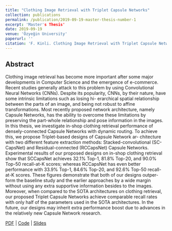 ```yaml
---
title: "Clothing Image Retrieval with Triplet Capsule Networks"
collection: publications
permalink: /publication/2019-09-19-master-thesis-number-1
excerpt: 'Master's Thesis'
date: 2019-09-19
venue: 'Özyeğin University'
paperurl: ''
citation: 'F. Kinli. Clothing Image Retrieval with Triplet Capsule Networks. (M.Sc. thesis, Özyeğin University, Istanbul, Turkey), 2019.'
---
```


## Abstract

Clothing image retrieval has become more important after some major developments in Computer Science and the emergence of e-commerce. Recent studies generally attack to this problem by using Convolutional Neural Networks (CNNs). Despite its popularity, CNNs, by their nature, have some intrinsic limitations such as losing hi- erarchical spatial relationship between the parts of an image, and being not robust to affine transformations. Most recently proposed network architecture, namely Capsule Networks, has the ability to overcome these limitations by preserving the part-whole relationship and pose information in the images. In this thesis, we investigate in-shop clothing retrieval performance of densely-connected Capsule Networks with dynamic routing. To achieve this, we propose Triplet-based designs of Capsule Network ar- chitecture with two different feature extraction methods: Stacked-convolutional (SC- CapsNet) and Residual-connected (RCCapsNet) Capsule Networks. Experimental results of our proposed designs on in-shop clothing retrieval show that SCCapsNet achieves 32.1% Top-1, 81.8% Top-20, and 90.0% Top-50 recall-at-K scores; whereas RCCapsNet has even better performance with 33.9% Top-1, 84.6% Top-20, and 92.6% Top-50 recall-at-K scores. These figures demonstrate that both of our designs outper- form the baseline study and the earlier approaches by a wide margin without using any extra supportive information besides to the images. Moreover, when compared to the SOTA architectures on clothing retrieval, our proposed Triplet Capsule Networks achieve comparable recall rates with only half of the parameters used in the SOTA architectures. In the future, our designs may inherit extra performance boost due to advances in the relatively new Capsule Network research.


[PDF](files/msc-thesis.pdf) |
[Code](https://github.com/birdortyedi/image-retrieval-with-capsules) |
[Slides](files/msc-def-slides.pdf)
